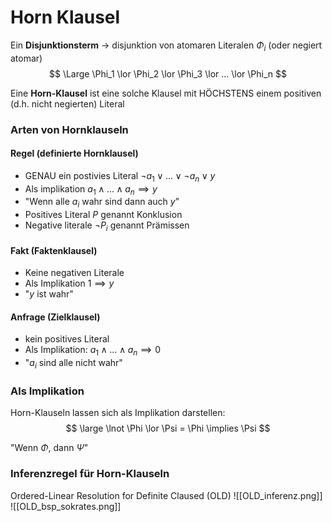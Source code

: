 # Horn Klausel

Ein **Disjunktionsterm** -> disjunktion von atomaren Literalen $\Phi_i$ (oder negiert atomar)
$$
\Large \Phi_1 \lor \Phi_2 \lor \Phi_3 \lor ... \lor \Phi_n
$$

Eine **Horn-Klausel** ist eine solche Klausel mit HÖCHSTENS einem positiven (d.h. nicht negierten) Literal


### Arten von Hornklauseln

#### Regel (definierte Hornklausel)
- GENAU ein postivies Literal $\lnot a_1 \lor ... \lor \lnot a_n \lor y$
- Als implikation $a_1 \land ... \land a_n \implies y$
- "Wenn alle $a_i$ wahr sind dann auch $y$"
- Positives Literal $P$ genannt  Konklusion
- Negative literale $\lnot P_i$ genannt Prämissen

#### Fakt (Faktenklausel)
- Keine negativen Literale
- Als Implikation $1 \implies y$
- "$y$ ist wahr"

#### Anfrage (Zielklausel)
- kein positives Literal
- Als Implikation: $a_1 \land ... \land a_n \implies 0$
- "$a_i$ sind alle nicht wahr"

### Als Implikation

Horn-Klauseln lassen sich als Implikation darstellen:
$$
\large \lnot \Phi \lor \Psi = \Phi \implies \Psi
$$

"Wenn $\Phi$, dann $\Psi$"



### Inferenzregel für Horn-Klauseln

Ordered-Linear Resolution for Definite Claused (OLD)
![[OLD_inferenz.png]]
![[OLD_bsp_sokrates.png]]